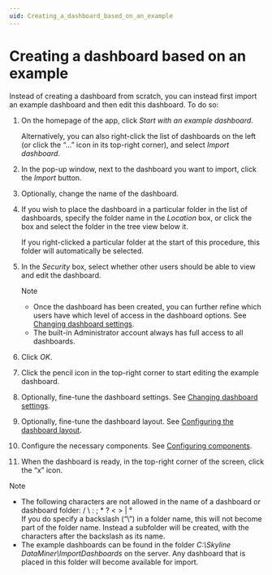 ```yaml
---
uid: Creating_a_dashboard_based_on_an_example
---
```


# Creating a dashboard based on an example

Instead of creating a dashboard from scratch, you can instead first import an example dashboard and then edit this dashboard. To do so:

1. On the homepage of the app, click *Start with an example dashboard*.

   Alternatively, you can also right-click the list of dashboards on the left (or click the “...” icon in its top-right corner), and select *Import dashboard*.

1. In the pop-up window, next to the dashboard you want to import, click the *Import* button.

1. Optionally, change the name of the dashboard.

1. If you wish to place the dashboard in a particular folder in the list of dashboards, specify the folder name in the *Location* box, or click the box and select the folder in the tree view below it.

   If you right-clicked a particular folder at the start of this procedure, this folder will automatically be selected.

1. In the *Security* box, select whether other users should be able to view and edit the dashboard.

   > [!NOTE]
   > - Once the dashboard has been created, you can further refine which users have which level of access in the dashboard options. See [Changing dashboard settings](xref:Changing_dashboard_settings).
   > - The built-in Administrator account always has full access to all dashboards.

1. Click *OK*.

1. Click the pencil icon in the top-right corner to start editing the example dashboard.

1. Optionally, fine-tune the dashboard settings. See [Changing dashboard settings](xref:Changing_dashboard_settings).

1. Optionally, fine-tune the dashboard layout. See [Configuring the dashboard layout](xref:Configuring_the_dashboard_layout).

1. Configure the necessary components. See [Configuring components](xref:Configuring_components).

1. When the dashboard is ready, in the top-right corner of the screen, click the “x” icon.

> [!NOTE]
>
> - The following characters are not allowed in the name of a dashboard or dashboard folder: / \\ : ; \* ? \< \> \| °<br>If you do specify a backslash (“\\”) in a folder name, this will not become part of the folder name. Instead a subfolder will be created, with the characters after the backslash as its name.
> - The example dashboards can be found in the folder *C:\\Skyline DataMiner\\ImportDashboards* on the server. Any dashboard that is placed in this folder will become available for import.
